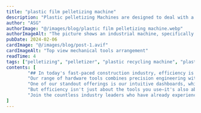 ```yaml
---
title: "plastic film pelletizing machine"
description: "Plastic pelletizing Machines are designed to deal with a wide variety of plastic materials in an efficient way with a user-friendly operation. Whether you are a producer or professio"
author: "ASG"
authorImage: "@/images/blog/plastic film pelletizing machine.webp"
authorImageAlt: "The picture shows an industrial machine, specifically a plastic film pelletizing line. This type of equipment is used for recycling plastic materials, such as plastic films, bags, and flakes. It generally operates by taking plastic waste, shredding it into smaller pieces, washing it, and then extruding it into pellets which can be used to manufacture new plastic products. The system often includes components like a conveyor belt, shredder or cutter, extruder, pelletizer, and sometimes a storage or cooling mechanism, such as a silo with a cyclone system for collecting the finished pellets."
pubDate: 2024-02-06
cardImage: "@/images/blog/post-1.avif"
cardImageAlt: "Top view mechanical tools arrangement"
readTime: 4
tags: ["pelletizing", "pelletizer", "plastic recycling machine", "plastic film recycling", "plastic pelletizer" ]
contents: [
        "## In today's fast-paced construction industry, efficiency is key to success. At ScrewFast, we understand the importance of optimizing your project workflow to meet deadlines and stay within budget. That's why we're thrilled to introduce our cutting-edge tools designed to empower your projects like never before.",
        "Our range of hardware tools combines precision engineering with user-centric design, ensuring maximum productivity on every job site. From power drills to advanced fastening solutions, ScrewFast's tools are built to withstand the rigors of construction while streamlining your workflow.",
        "One of our standout offerings is our intuitive dashboards, which provide real-time insights into project progress, resource allocation, and more. With user-friendly interfaces, navigating and overseeing your projects has never been easier.",
        "But efficiency isn't just about the tools you use—it's also about the support you receive. That's why ScrewFast offers comprehensive documentation and expert guidance every step of the way. Our dedicated teams are committed to your success, providing personalized assistance to ensure you get the most out of our products.",
        "Join the countless industry leaders who have already experienced the difference ScrewFast tools can make. With our cutting-edge solutions, you can fast-track your projects to success and stay ahead of the competition."
]
---
```

